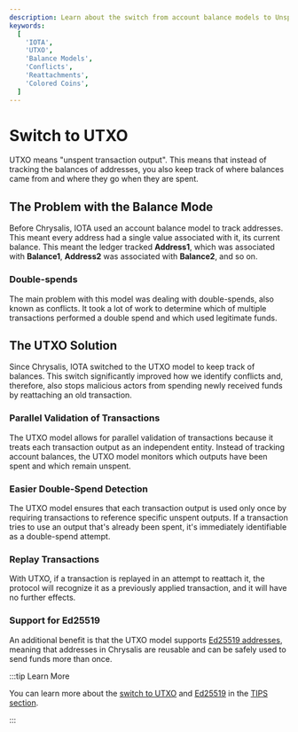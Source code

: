 ```yaml
---
description: Learn about the switch from account balance models to Unspent Transaction Output (UTXO) in IOTA.
keywords:
  [
    'IOTA',
    'UTXO',
    'Balance Models',
    'Conflicts',
    'Reattachments',
    'Colored Coins',
  ]
---
```


# Switch to UTXO

UTXO means "unspent transaction output".
This means that instead of tracking the balances of addresses, you also keep track of where balances came from and
where they go when they are spent.

## The Problem with the Balance Mode

Before Chrysalis, IOTA used an account balance model to track addresses.
This meant every address had a single value associated with it, its current balance.
This meant the ledger tracked **Address1**, which was associated with **Balance1**, **Address2** was associated with **Balance2**, and so on.

### Double-spends

The main problem with this model was dealing with double-spends, also known as conflicts.
It took a lot of work to determine which of multiple transactions performed a double spend and which used legitimate funds.

## The UTXO Solution

Since Chrysalis, IOTA switched to the UTXO model to keep track of balances.
This switch significantly improved how we identify conflicts and, therefore, also stops malicious actors from spending
newly received funds by reattaching an old transaction.

### Parallel Validation of Transactions

The UTXO model allows for parallel validation of transactions because it treats each
transaction output as an independent entity.
Instead of tracking account balances, the UTXO model monitors which outputs have been spent and which remain unspent.

### Easier Double-Spend Detection

The UTXO model ensures that each transaction output is used only once by requiring transactions to reference specific
unspent outputs.
If a transaction tries to use an output that's already been spent, it's immediately identifiable as a double-spend
attempt.

### Replay Transactions

With UTXO, if a transaction is replayed in an attempt to reattach it, the protocol will recognize it as a previously applied transaction, and it will have no further effects.

### Support for Ed25519

An additional benefit is that the UTXO model supports [Ed25519 addresses](EdDSA-support.md),
meaning that addresses in Chrysalis are reusable and can be safely used to send funds more than once.

:::tip Learn More

You can learn more about the [switch to UTXO](https://wiki.iota.org/tips/tips/TIP-0007) and
[Ed25519](https://wiki.iota.org/tips/tips/TIP-0017/) in the [TIPS section](../tips.md).

:::
